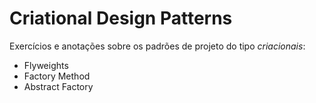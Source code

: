 # Criational Design Patterns
Exercícios e anotações sobre os padrões de projeto do tipo *criacionais*:
- Flyweights
- Factory Method
- Abstract Factory